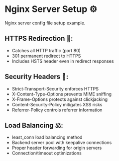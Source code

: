 # Nginx Server Setup ⚙
Nginx server config file setup example.
## HTTPS Redirection 🔧:
- Catches all HTTP traffic (port 80)
- 301 permanent redirect to HTTPS
- Includes HSTS header even in redirect responses

## Security Headers 🔏:
- Strict-Transport-Security enforces HTTPS
- X-Content-Type-Options prevents MIME sniffing
- X-Frame-Options protects against clickjacking
- Content-Security-Policy mitigates XSS risks
- Referrer-Policy controls referrer information

## Load Balancing ⚖:
- least_conn load balancing method
- Backend server pool with keepalive connections
- Proper header forwarding for origin servers
- Connection/timeout optimizations

